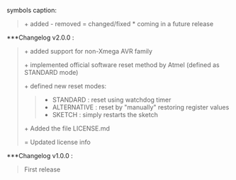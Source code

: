 symbols caption:
> \+ added
> \- removed
> = changed/fixed
> \* coming in a future release

***Changelog v2.0.0 :

> \+ added support for non-Xmega AVR family
>
> \+ implemented official software reset method by Atmel (defined as STANDARD mode)
>
> \+ defined new reset modes:
> > + STANDARD    : reset using watchdog timer
> > + ALTERNATIVE : reset by "manually" restoring register values
> > + SKETCH      : simply restarts the sketch 
>  
> \+ Added the file LICENSE.md  
>  
> = Updated license info  

***Changelog v1.0.0 :

> First release